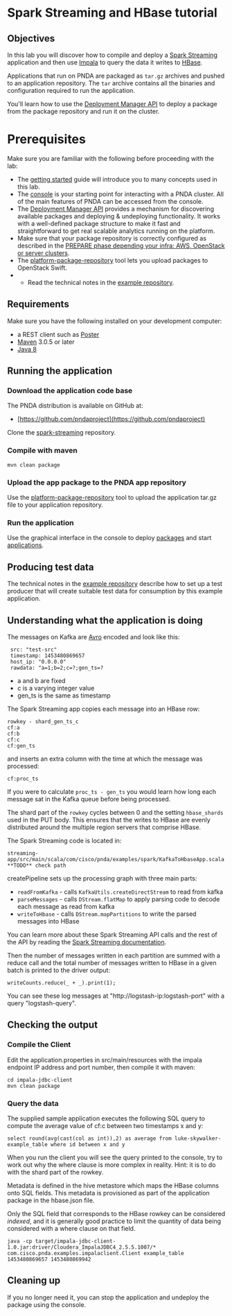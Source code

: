 # Spark Streaming and HBase tutorial

## Objectives

In this lab you will discover how to compile and deploy a [Spark Streaming](https://github.com/pndaproject/example-applications/tree/master/spark-streaming) application and then use [Impala](../query/impala.md) to query the data it writes to [HBase](https://hbase.apache.org/).

Applications that run on PNDA are packaged as `tar.gz` archives and pushed to an application repository. The `tar` archive contains all the binaries and configuration required to run the application. 

You'll learn how to use the [Deployment Manager API](https://github.com/pndaproject/platform-deployment-manager) to deploy a  package from the package repository and run it on the cluster.

# Prerequisites

Make sure you are familiar with the following before proceeding with the lab:

- The [getting started](../gettingstarted/README.md) guide will introduce you to many concepts used in this lab.
- The [console](../console/README.md) is your starting point for interacting with a PNDA cluster. All of the main features of PNDA can be accessed from the console.
- The [Deployment Manager API](https://github.com/pndaproject/platform-deployment-manager) provides a mechanism for discovering available packages and deploying & undeploying functionality. It works with a well-defined package structure to make it fast and straightforward to get real scalable analytics running on the platform.
- Make sure that your package repository is correctly configured as described in the [PREPARE phase depending your infra: AWS, OpenStack or server clusters](../provisioning/OVERVIEW.md).
- The [platform-package-repository](https://github.com/pndaproject/platform-package-repository) tool lets you upload packages to OpenStack Swift. 
- - Read the technical notes in the [example repository](https://github.com/pndaproject/example-applications/tree/master/spark-streaming).

## Requirements

Make sure you have the following installed on your development computer: 

- a REST client such as [Poster](https://addons.mozilla.org/en-US/firefox/addon/poster/)
- [Maven](https://maven.apache.org/docs/3.0.5/release-notes.html) 3.0.5 or later
- [Java 8](http://www.oracle.com/technetwork/java/javase/downloads/jdk8-downloads-2133151.html)

## Running the application

### Download the application code base

The PNDA distribution is available on GitHub at:

 * [https://github.com/pndaproject](https://github.com/pndaproject)

Clone the [spark-streaming](https://github.com/pndaproject/example-applications/tree/master/spark-streaming) repository. 

### Compile with maven

```
mvn clean package
```

### Upload the app package to the PNDA app repository

Use the [platform-package-repository](https://github.com/pndaproject/platform-package-repository) tool to upload the application tar.gz file to your application repository.

### Run the application

Use the graphical interface in the console to deploy [packages](../console/packages.md) and start [applications](../console/applications.md).  


## Producing test data

The technical notes in the [example repository](https://github.com/pndaproject/example-applications/tree/master/spark-streaming) describe how to set up a test producer that will create suitable test data for consumption by this example application.

## Understanding what the application is doing

The messages on Kafka are [Avro](https://avro.apache.org/docs/current/) encoded and look like this:
``` 
 src: "test-src"
 timestamp: 1453480869657
 host_ip: "0.0.0.0"
 rawdata: "a=1;b=2;c=?;gen_ts=?
```
 - a and b are fixed
 - c is a varying integer value
 - gen_ts is the same as timestamp

The Spark Streaming app copies each message into an HBase row:
```
rowkey - shard_gen_ts_c
cf:a
cf:b
cf:c
cf:gen_ts
```
and inserts an extra column with the time at which the message was processed:
```
cf:proc_ts
```

If you were to calculate `proc_ts - gen_ts` you would learn how long each message sat in the Kafka queue before being processed.

The shard part of the `rowkey` cycles between 0 and the setting `hbase_shards` used in the PUT body. This ensures that the writes to HBase are evenly distributed around the multiple region servers that comprise HBase.

The Spark Streaming code is located in:
```
streaming-app/src/main/scala/com/cisco/pnda/examples/spark/KafkaToHbaseApp.scala **TODO** check path
```

createPipeline sets up the processing graph with three main parts:
- `readFromKafka` - calls `KafkaUtils.createDirectStream` to read from kafka
- `parseMessages` - calls `DStream.flatMap` to apply parsing code to decode each message as read from kafka
- `writeToHbase` - calls `DStream.mapPartitions` to write the parsed messages into HBase

You can learn more about these Spark Streaming API calls and the rest of the API by reading the [Spark Streaming documentation](http://spark.apache.org/docs/1.3.0/streaming-programming-guide.html).

Then the number of messages written in each partition are summed with a reduce call and the total number of messages written to HBase in a given batch is printed to the driver output:
```
writeCounts.reduce(_ + _).print(1);
```

You can see these log messages at "http://logstash-ip:logstash-port" with a query "logstash-query".

## Checking the output

### Compile the Client

Edit the application.properties in src/main/resources with the impala endpoint IP address and port number, then compile it with maven:

```
cd impala-jdbc-client
mvn clean package
```

### Query the data
The supplied sample application executes the following SQL query to compute the average value of cf:c between two timestamps x and y:
```
select round(avg(cast(col as int)),2) as average from luke-skywalker-example_table where id between x and y
```
When you run the client you will see the query printed to the console, try to work out why the where clause is more complex in reality. Hint: it is to do with the shard part of the rowkey.

Metadata is defined in the hive metastore which maps the HBase columns onto SQL fields. This metadata is provisioned as part of the application package in the hbase.json file.

Only the SQL field that corresponds to the HBase rowkey can be considered *indexed*, and it is generally good practice to limit the quantity of data being considered with a where clause on that field.

```
java -cp target/impala-jdbc-client-1.0.jar:driver/Cloudera_ImpalaJDBC4_2.5.5.1007/* com.cisco.pnda.examples.impalaclient.Client example_table 1453480869657 1453480869942
```

## Cleaning up

If you no longer need it, you can stop the application and undeploy the package using the console.
